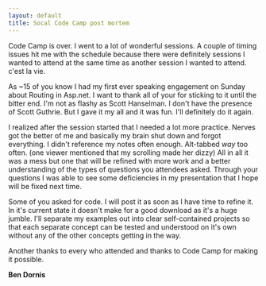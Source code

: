 ```yaml
---
layout: default
title: Socal Code Camp post mortem
---
```


Code Camp is over. I went to a lot of wonderful sessions. A couple of timing issues hit me with the schedule because there were definitely sessions I wanted to attend at the same time as another session I wanted to attend. c'est la vie.

As ~15 of you know I had my first ever speaking engagement on Sunday about Routing in Asp.net. I want to thank all of your for sticking to it until the bitter end. I'm not as flashy as Scott Hanselman. I don't have the presence of Scott Guthrie. But I gave it my all and it was fun. I'll definitely do it again.

I realized after the session started that I needed a lot more practice. Nerves got the better of me and basically my brain shut down and forgot everything. I didn't reference my notes often enough. Alt-tabbed *way* too often. (one viewer mentioned that my scrolling made her dizzy) All in all it was a mess but one that will be refined with more work and a better understanding of the types of questions you attendees asked. Through your questions I was able to see some deficiencies in my presentation that I hope will be fixed next time.

Some of you asked for code. I will post it as soon as I have time to refine it. In it's current state it doesn't make for a good download as it's a huge jumble. I'll separate my examples out into clear self-contained projects so that each separate concept can be tested and understood on it's own without any of the other concepts getting in the way.

Another thanks to every who attended and thanks to Code Camp for making it possible. 

<b>Ben Dornis</b>